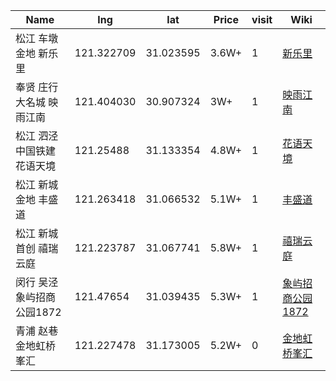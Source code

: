 Name | lng | lat | Price | visit | Wiki 
-- | -- | -- | -- | -- | --
松江 车墩 金地 新乐里 | 121.322709 | 31.023595 | 3.6W+ | 1 | [新乐里](https://junxnone.github.io/F/#/0021_%E4%B8%80%E6%89%8B%E6%88%BF_%E6%9D%BE%E6%B1%9F%E8%BD%A6%E5%A2%A9_%E9%87%91%E5%9C%B0%E6%96%B0%E4%B9%90%E9%87%8C)
奉贤 庄行 大名城 映雨江南 | 121.404030 | 30.907324  | 3W+ | 1 | [映雨江南](https://junxnone.github.io/F/#/0022_%E4%B8%80%E6%89%8B%E6%88%BF_%E5%A5%89%E8%B4%A4%E5%BA%84%E8%A1%8C_%E5%A4%A7%E5%90%8D%E5%9F%8E%E6%98%A0%E9%9B%A8%E6%B1%9F%E5%8D%97)
松江 泗泾 中国铁建 花语天境 | 121.25488 | 31.133354 | 4.8W+ | 1 | [花语天境](https://junxnone.github.io/F/#/0025_%E4%B8%80%E6%89%8B%E6%88%BF_%E6%9D%BE%E6%B1%9F%E6%B3%97%E6%B3%BE_%E8%8A%B1%E8%AF%AD%E5%A4%A9%E9%95%9C)
松江 新城 金地 丰盛道 | 121.263418 | 31.066532  | 5.1W+ | 1 | [丰盛道](https://junxnone.github.io/F/#/0027_%E4%B8%80%E6%89%8B%E6%88%BF_%E6%9D%BE%E6%B1%9F%E6%96%B0%E5%9F%8E_%E9%87%91%E5%9C%B0%E4%B8%B0%E7%9B%9B%E9%81%93)
松江 新城 首创 禧瑞云庭 | 121.223787 | 31.067741 | 5.8W+ | 1 | [禧瑞云庭](https://junxnone.github.io/F/#/0028_%E4%B8%80%E6%89%8B%E6%88%BF_%E6%9D%BE%E6%B1%9F%E6%96%B0%E5%9F%8E_%E9%A6%96%E5%88%9B%E7%A6%A7%E7%91%9E%E4%BA%91%E5%BA%AD)
闵行 吴泾 象屿招商公园1872 | 121.47654 | 31.039435 | 5.3W+ | 1 | [象屿招商公园1872](https://junxnone.github.io/F/#/0032_%E4%B8%80%E6%89%8B%E6%88%BF_%E9%97%B5%E8%A1%8C%E5%90%B4%E6%B3%BE_%E8%B1%A1%E5%B1%BF%E6%8B%9B%E5%95%86%E5%85%AC%E5%9B%AD1872)
青浦 赵巷 金地虹桥峯汇 | 121.227478 | 31.173005 | 5.2W+ | 0 | [金地虹桥峯汇](https://junxnone.github.io/F/#/0030_%E4%B8%80%E6%89%8B%E6%88%BF_%E9%9D%92%E6%B5%A6%E8%B5%B5%E5%B7%B7_%E9%87%91%E5%9C%B0%E8%99%B9%E6%A1%A5%E5%B3%AF%E6%B1%87)
